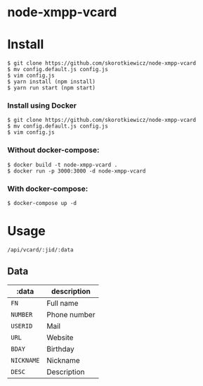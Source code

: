 # node-xmpp-vcard

# Install

```
$ git clone https://github.com/skorotkiewicz/node-xmpp-vcard
$ mv config.default.js config.js
$ vim config.js
$ yarn install (npm install)
$ yarn run start (npm start)
```

### Install using Docker

```
$ git clone https://github.com/skorotkiewicz/node-xmpp-vcard
$ mv config.default.js config.js
$ vim config.js
```

### Without docker-compose:  
```
$ docker build -t node-xmpp-vcard .
$ docker run -p 3000:3000 -d node-xmpp-vcard
```


### With docker-compose:  
```
$ docker-compose up -d
```



# Usage
```
/api/vcard/:jid/:data
```

## Data

| :data      | description  |
| ---------- | ------------ |
| `FN`       | Full name    |
| `NUMBER`   | Phone number |
| `USERID`   | Mail         |
| `URL`      | Website      |
| `BDAY`     | Birthday     |
| `NICKNAME` | Nickname     |
| `DESC`     | Description  |
